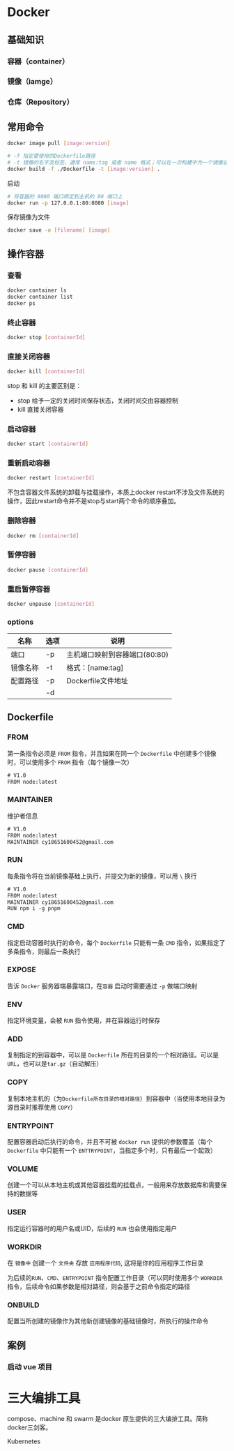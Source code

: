 
# Docker
## 基础知识

### 容器（container）

### 镜像（iamge）

### 仓库（Repository）

## 常用命令

```sh
docker image pull [image:version]
```

```sh
# -f 指定要使用的Dockerfile路径
# -t 镜像的名字及标签，通常 name:tag 或者 name 格式；可以在一次构建中为一个镜像设置多个标签
docker build -f ./Dockerfile -t [image:version] .
```

启动
```sh
# 将容器的 8080 端口绑定到主机的 80 端口上
docker run -p 127.0.0.1:80:8080 [image]
```


保存镜像为文件
```sh
docker save -o [filename] [image]
```

## 操作容器

### 查看
```sh
docker container ls
docker container list
docker ps
```

### 终止容器
```sh
docker stop [containerId]
```

### 直接关闭容器
```sh
docker kill [containerId]
```

stop 和 kill 的主要区别是：
- stop 给予一定的关闭时间保存状态，关闭时间交由容器控制
- kill 直接关闭容器

### 启动容器
```sh
docker start [containerId]
```

### 重新启动容器
```sh
docker restart [containerId]
```
不包含容器文件系统的卸载与挂载操作，本质上docker restart不涉及文件系统的操作，因此restart命令并不是stop与start两个命令的顺序叠加。


### 删除容器
```sh
docker rm [containerId]
```


### 暂停容器
```sh
docker pause [containerId]
```

### 重启暂停容器

```sh
docker unpause [containerId]
```

### options
| 名称    | 选项 | 说明           |
|--------|-----|----------------|
| 端口    | -p | 主机端口映射到容器端口(80:80)        |
| 镜像名称 | -t | 格式：[name:tag] |
| 配置路径 | -p | Dockerfile文件地址 |
|| -d | 

## Dockerfile

### FROM 
第一条指令必须是 `FROM` 指令，并且如果在同一个 `Dockerfile` 中创建多个镜像时，可以使用多个 `FROM` 指令（每个镜像一次）

```txt
# V1.0
FROM node:latest
```

### MAINTAINER

维护者信息

```txt
# V1.0
FROM node:latest
MAINTAINER cy18651600452@gmail.com
```

### RUN 
每条指令将在当前镜像基础上执行，并提交为新的镜像，可以用 `\` 换行

```txt
# V1.0
FROM node:latest
MAINTAINER cy18651600452@gmail.com
RUN npm i -g pnpm
```

### CMD 
指定启动容器时执行的命令，每个 `Dockerfile` 只能有一条 `CMD` 指令，如果指定了多条指令，则最后一条执行

### EXPOSE
告诉 `Docker` 服务器端暴露端口，在`容器` 启动时需要通过 `-p` 做端口映射

### ENV
指定环境变量，会被 `RUN` 指令使用，并在容器运行时保存

### ADD

复制指定的到容器中，可以是 `Dockerfile` 所在的目录的一个相对路径。可以是 `URL`，也可以是`tar.gz`（自动解压）

### COPY

复制本地主机的（为`Dockerfile所在目录的相对路径`）到容器中（当使用本地目录为源目录时推荐使用 `COPY`）

### ENTRYPOINT
配置容器启动后执行的命令，并且不可被 `docker run` 提供的参数覆盖（每个 `Dockerfile` 中只能有一个 `ENTTRYPOINT`，当指定多个时，只有最后一个起效）

### VOLUME
创建一个可以从本地主机或其他容器挂载的挂载点，一般用来存放数据库和需要保持的数据等


### USER
指定运行容器时的用户名或UID，后续的 `RUN` 也会使用指定用户

### WORKDIR

在 `镜像中` 创建一个 `文件夹` 存放 `应用程序代码`, 这将是你的应用程序工作目录

为后续的`RUN`、`CMD`、`ENTRYPOINT` 指令配置工作目录（可以同时使用多个 `WORKDIR` 指令，后续命令如果参数是相对路径，则会基于之前命令指定的路径

### ONBUILD
配置当所创建的镜像作为其他新创建镜像的基础镜像时，所执行的操作命令





## 案例

### 启动 vue 项目


# 三大编排工具

compose、machine 和 swarm 是docker 原生提供的三大编排工具。简称docker三剑客。

Kubernetes